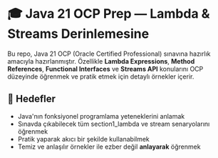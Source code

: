 # 🎓 Java 21 OCP Prep — Lambda & Streams Derinlemesine

Bu repo, Java 21 OCP (Oracle Certified Professional) sınavına hazırlık amacıyla hazırlanmıştır. Özellikle **Lambda Expressions**, **Method References**, **Functional Interfaces** ve **Streams API** konularını OCP düzeyinde öğrenmek ve pratik etmek için detaylı örnekler içerir.

## 📌 Hedefler
- Java'nın fonksiyonel programlama yeteneklerini anlamak
- Sınavda çıkabilecek tüm section1_lambda ve stream senaryolarını öğrenmek
- Pratik yaparak akıcı bir şekilde kullanabilmek
- Temiz ve anlaşılır örnekler ile ezber değil **anlayarak** öğrenmek
